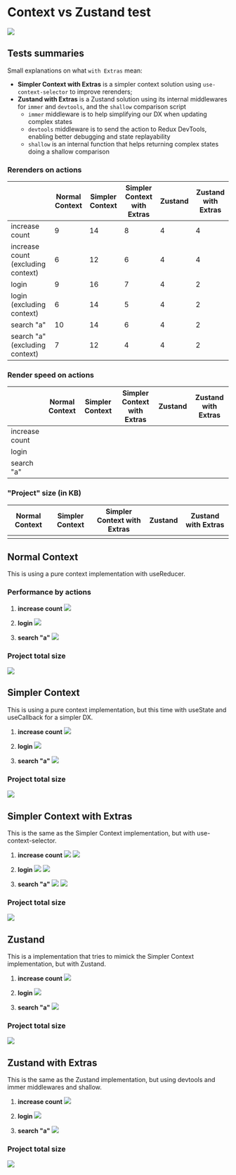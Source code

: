 # Context vs Zustand test
![](/public/app-look.png)

## Tests summaries

Small explanations on what `with Extras` mean:
- **Simpler Context with Extras** is a simpler context solution using `use-context-selector` to improve rerenders;
- **Zustand with Extras** is a Zustand solution using its internal middlewares for `immer` and `devtools`, and the `shallow` comparison script
  - `immer` middleware is to help simplifying our DX when updating complex states
  - `devtools` middleware is to send the action to Redux DevTools, enabling better debugging and state replayability
  - `shallow` is an internal function that helps returning complex states doing a shallow comparison

### Rerenders on actions
||Normal Context|Simpler Context|Simpler Context with Extras|Zustand|Zustand with Extras|
|-|-|-|-|-|-|
|increase count|9|14|8|4|4|
|increase count (excluding context)|6|12|6|4|4|
|login|9|16|7|4|2|
|login (excluding context)|6|14|5|4|2|
|search "a"|10|14|6|4|2|
|search "a" (excluding context)|7|12|4|4|2|

### Render speed on actions
||Normal Context|Simpler Context|Simpler Context with Extras|Zustand|Zustand with Extras|
|-|-|-|-|-|-|
|increase count||||||
|login||||||
|search "a"||||||

### "Project" size (in KB)
|Normal Context|Simpler Context|Simpler Context with Extras|Zustand|Zustand with Extras|
|-|-|-|-|-|
|||||


## Normal Context
This is using a pure context implementation with useReducer.

### Performance by actions

1) **increase count**
![](/packages-analyze/normal-context/profile-increase-count.png)

2) **login**
![](/packages-analyze/normal-context/profile-login.png)

3) **search "a"**
![](/packages-analyze/normal-context/profile-search-title.png)

### Project total size

![](/packages-analyze/normal-context/size.png)

## Simpler Context
This is using a pure context implementation, but this time with useState and useCallback for a simpler DX.

1) **increase count**
![](/packages-analyze/simpler-context/profile-increase-count.png)

2) **login**
![](/packages-analyze/simpler-context/profile-login.png)

3) **search "a"**
![](/packages-analyze/simpler-context/profile-search-title.png)

### Project total size

![](/packages-analyze/simpler-context/size.png)

## Simpler Context with Extras
This is the same as the Simpler Context implementation, but with use-context-selector.

1) **increase count**
![](/packages-analyze/simpler-context-with-extras/profile-increase-count-1.png)
![](/packages-analyze/simpler-context-with-extras/profile-increase-count-2.png)

2) **login**
![](/packages-analyze/simpler-context-with-extras/profile-login-1.png)
![](/packages-analyze/simpler-context-with-extras/profile-login-2.png)

3) **search "a"**
![](/packages-analyze/simpler-context-with-extras/profile-search-title-1.png)
![](/packages-analyze/simpler-context-with-extras/profile-search-title-2.png)

### Project total size

![](/packages-analyze/simpler-context-with-extras/size.png)

## Zustand
This is a implementation that tries to mimick the Simpler Context implementation, but with Zustand.

1) **increase count**
![](/packages-analyze/zustand/profile-increase-count.png)

2) **login**
![](/packages-analyze/zustand/profile-login.png)

3) **search "a"**
![](/packages-analyze/zustand/profile-search-title.png)

### Project total size

![](/packages-analyze/zustand/size.png)

## Zustand with Extras
This is the same as the Zustand implementation, but using devtools and immer middlewares and shallow.

1) **increase count**
![](/packages-analyze/zustand-with-extras/profile-increase-count.png)

2) **login**
![](/packages-analyze/zustand-with-extras/profile-login.png)

3) **search "a"**
![](/packages-analyze/zustand-with-extras/profile-search-title.png)

### Project total size

![](/packages-analyze/zustand-with-extras/size.png)

